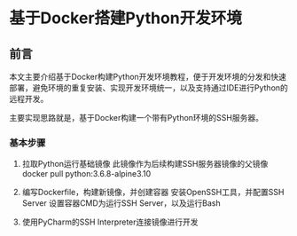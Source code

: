 # 基于Docker搭建Python开发环境

## 前言

本文主要介绍基于Docker构建Python开发环境教程，便于开发环境的分发和快速部署，避免环境的重复安装、实现开发环境统一，以及支持通过IDE进行Python的远程开发。

主要实现思路就是，基于Docker构建一个带有Python环境的SSH服务器。

### 基本步骤

1. 拉取Python运行基础镜像
此镜像作为后续构建SSH服务器镜像的父镜像
docker pull python:3.6.8-alpine3.10

2. 编写Dockerfile，构建新镜像，并创建容器
安装OpenSSH工具，并配置SSH Server
设置容器CMD为运行SSH Server，以及运行Bash

3. 使用PyCharm的SSH Interpreter连接镜像进行开发